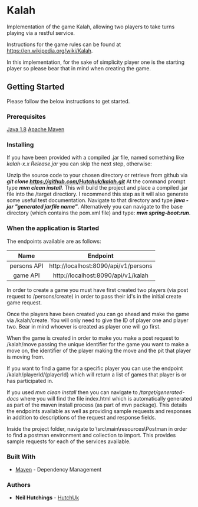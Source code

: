 # Kalah

Implementation of the game Kalah, allowing two players to take turns playing via a restful service.

Instructions for the game rules can be found at https://en.wikipedia.org/wiki/Kalah.

In this implementation, for the sake of simplicity player one is the starting player so please bear that in mind when creating the game.

## Getting Started

Please follow the below instructions to get started.

### Prerequisites

[Java 1.8](http://www.oracle.com/technetwork/java/javase/downloads/jdk8-downloads-2133151.html)
[Apache Maven](http://www.oracle.com/technetwork/java/javase/downloads/jdk8-downloads-2133151.html)

### Installing

If you have been provided with a compiled .jar file, named something like *kalah-x.x Release.jar* you can skip the next step, otherwise:

Unzip the source code to your chosen directory  or retrieve from github via *__git clone https://github.com/Hutchuk/kalah.git__*
At the command prompt type *__mvn clean install__*. This will build the project and place a compiled .jar file into the /target directiory.  I recommend this step as it will also generate some useful test documentation.
Navigate to that directory and type *__java -jar "generated jarfile name"__*.
Alternatively you can navigate to the base directory (which contains the pom.xml file) and type: __*mvn spring-boot:run*__.

### When the application is Started
The endpoints available are as follows:

| Name | Endpoint |
| :---: | :---: |
| persons API   | http://localhost:8090/api/v1/persons|
| game API      | http://localhost:8090/api/v1/kalah |


In order to create a game you must have first created two players (via post request to /persons/create) in order to pass their id's in the initial create game request.  

Once the players have been created you can go ahead and make the game via /kalah/create.  You will only need to give the ID of player one and player two.  Bear in mind whoever is created as player one will go first.

When the game is created in order to make you make a post request to /kalah/move passing the unique identifier for the game you want to make a move on, the identifier of the player making the move and the pit that player is moving from.

If you want to find a game for a specific player you can use the endpoint /kalah/playerId/{playerId} which will return a list of games that player is or has participated in.

If you used *mvn clean install* then you can navigate to */target/generated-docs* where you will find the file index.html which is automatically generated as part of the maven install process (as part of mvn package).  This details the endpoints available as well as providing sample requests and responses in addition to descriptions of the request and response fields.

Inside the project folder, navigate to \src\main\resources\Postman in order to find a postman environment and collection to import.  This provides sample requests for each of the services available.

### Built With

* [Maven](https://maven.apache.org/) - Dependency Management

### Authors

* **Neil Hutchings** - [HutchUk](mailto:hutchuk@outlook.com)



